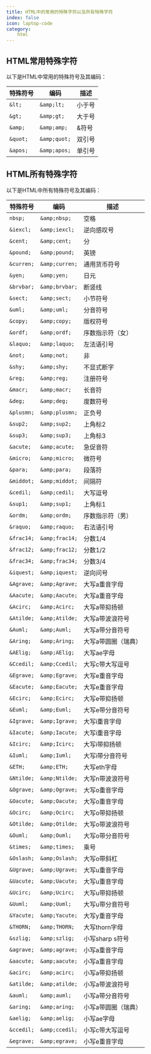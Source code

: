 ```yaml
---
title: HTML中的常用的特殊字符以及所有特殊字符
index: false
icon: laptop-code
category:
    html
---
```




## HTML常用特殊字符
以下是HTML中常用的特殊符号及其编码：

| 特殊符号 | 编码 | 描述 |
| --- | --- | --- |
| `&lt;` | `&amp;lt;` | 小于号 |
| `&gt;` | `&amp;gt;` | 大于号 |
| `&amp;` | `&amp;amp;` | &符号 |
| `&quot;` | `&amp;quot;` | 双引号 |
| `&apos;` | `&amp;apos;` | 单引号 |
## HTML所有特殊字符

以下是HTML中所有特殊符号及其编码：

| 特殊符号 | 编码 | 描述 |
| --- | --- | --- |
| `nbsp;` | `&amp;nbsp;` | 空格 |
| `&iexcl;` | `&amp;iexcl;` | 逆向感叹号 |
| `&cent;` | `&amp;cent;` | 分 |
| `&pound;` | `&amp;pound;` | 英镑 |
| `&curren;` | `&amp;curren;` | 通用货币符号 |
| `&yen;` | `&amp;yen;` | 日元 |
| `&brvbar;` | `&amp;brvbar;` | 断竖线 |
| `&sect;` | `&amp;sect;` | 小节符号 |
| `&uml;` | `&amp;uml;` | 分音符号 |
| `&copy;` | `&amp;copy;` | 版权符号 |
| `&ordf;` | `&amp;ordf;` | 序数指示符（女） |
| `&laquo;` | `&amp;laquo;` | 左法语引号 |
| `&not;` | `&amp;not;` | 非 |
| `&shy;` | `&amp;shy;` | 不显式断字 |
| `&reg;` | `&amp;reg;` | 注册符号 |
| `&macr;` | `&amp;macr;` | 长音符 |
| `&deg;` | `&amp;deg;` | 度数符号 |
| `&plusmn;` | `&amp;plusmn;` | 正负号 |
| `&sup2;` | `&amp;sup2;` | 上角标2 |
| `&sup3;` | `&amp;sup3;` | 上角标3 |
| `&acute;` | `&amp;acute;` | 急促音符 |
| `&micro;` | `&amp;micro;` | 微符号 |
| `&para;` | `&amp;para;` | 段落符 |
| `&middot;` | `&amp;middot;` | 间隔符 |
| `&cedil;` | `&amp;cedil;` | 大写逗号 |
| `&sup1;` | `&amp;sup1;` | 上角标1 |
| `&ordm;` | `&amp;ordm;` | 序数指示符（男） |
| `&raquo;` | `&amp;raquo;` | 右法语引号 |
| `&frac14;` | `&amp;frac14;` | 分数1/4 |
| `&frac12;` | `&amp;frac12;` | 分数1/2 |
| `&frac34;` | `&amp;frac34;` | 分数3/4 |
| `&iquest;` | `&amp;iquest;` | 逆向问号 |
| `&Agrave;` | `&amp;Agrave;` | 大写a重音字母 |
| `&Aacute;` | `&amp;Aacute;` | 大写a重音字母 |
| `&Acirc;` | `&amp;Acirc;` | 大写a带抑扬顿 |
| `&Atilde;` | `&amp;Atilde;` | 大写a带波浪符号 |
| `&Auml;` | `&amp;Auml;` | 大写a带分音符号 |
| `&Aring;` | `&amp;Aring;` | 大写a带圆圈（瑞典） |
| `&AElig;` | `&amp;AElig;` | 大写ae字母 |
| `&Ccedil;` | `&amp;Ccedil;` | 大写c带大写逗号 |
| `&Egrave;` | `&amp;Egrave;` | 大写e重音字母 |
| `&Eacute;` | `&amp;Eacute;` | 大写e重音字母 |
| `&Ecirc;` | `&amp;Ecirc;` | 大写e带抑扬顿 |
| `&Euml;` | `&amp;Euml;` | 大写e带分音符号 |
| `&Igrave;` | `&amp;Igrave;` | 大写i重音字母 |
| `&Iacute;` | `&amp;Iacute;` | 大写i重音字母 |
| `&Icirc;` | `&amp;Icirc;` | 大写i带抑扬顿 |
| `&Iuml;` | `&amp;Iuml;` | 大写i带分音符号 |
| `&ETH;` | `&amp;ETH;` | 大写eth字母 |
| `&Ntilde;` | `&amp;Ntilde;` | 大写n带波浪符号 |
| `&Ograve;` | `&amp;Ograve;` | 大写o重音字母 |
| `&Oacute;` | `&amp;Oacute;` | 大写o重音字母 |
| `&Ocirc;` | `&amp;Ocirc;` | 大写o带抑扬顿 |
| `&Otilde;` | `&amp;Otilde;` | 大写o带波浪符号 |
| `&Ouml;` | `&amp;Ouml;` | 大写o带分音符号 |
| `&times;` | `&amp;times;` | 乘号 |
| `&Oslash;` | `&amp;Oslash;` | 大写o带斜杠 |
| `&Ugrave;` | `&amp;Ugrave;` | 大写u重音字母 |
| `&Uacute;` | `&amp;Uacute;` | 大写u重音字母 |
| `&Ucirc;` | `&amp;Ucirc;` | 大写u带抑扬顿 |
| `&Uuml;` | `&amp;Uuml;` | 大写u带分音符号 |
| `&Yacute;` | `&amp;Yacute;` | 大写y重音字母 |
| `&THORN;` | `&amp;THORN;` | 大写thorn字母 |
| `&szlig;` | `&amp;szlig;` | 小写sharp s符号 |
| `&agrave;` | `&amp;agrave;` | 小写a重音字母 |
| `&aacute;` | `&amp;aacute;` | 小写a重音字母 |
| `&acirc;` | `&amp;acirc;` | 小写a带抑扬顿 |
| `&atilde;` | `&amp;atilde;` | 小写a带波浪符号 |
| `&auml;` | `&amp;auml;` | 小写a带分音符号 |
| `&aring;` | `&amp;aring;` | 小写a带圆圈（瑞典） |
| `&aelig;` | `&amp;aelig;` | 小写ae字母 |
| `&ccedil;` | `&amp;ccedil;` | 小写c带大写逗号 |
| `&egrave;` | `&amp;egrave;` | 小写e重音字母 |
